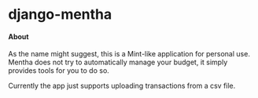 # django-mentha

#### About

As the name might suggest, this is a Mint-like application for personal use. Mentha does not try to automatically manage your budget, it simply provides tools for you to do so. 

Currently the app just supports uploading transactions from a csv file.